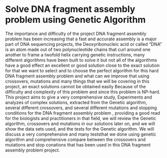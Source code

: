 # Solve DNA fragment assembly problem using Genetic Algorithm
The importance and difficulty of the project DNA fragment assembly problem has been increasing that a fast and accurate assembly is a major part of DNA sequencing projects, the Deoxyribonucleic acid or called “DNA” is an atom made out of two polynucleotide chains that curl around one another to frame a twofold helix carrying genetic instructions, many different algorithms have been built to solve it but not all of the algorithms have a good effect an excellent or good solution close to the exact solution for that we want to select and to choose the perfect algorithm for this hard DNA fragment assembly problem and what can we improve that using crossovers, mutations and many things that we will be covering in this project, an exact solutions cannot be obtained easily Because of the difficulty and complexity of this problem and since this problem is NP-hard. This project aims to give a very comprehensive study, Experiments and analyzes of complex solutions, extracted from the Genetic algorithm, several different crossovers, and several different mutations and stopping conditions for the DNA fragment assembly problem , providing a good read for the biologists and practitioners in that field, we will review the Genetic algorithm, crossovers and mutations in our solutions later on, and we will show the data sets used, and the tests for the Genetic algorithm. We will discuss a very comprehensive and many teststhat we done using genetic algorithm and comprehensive compare between the crossovers and mutations and stop conations that has been used in this DNA fragment assembly problem project.
